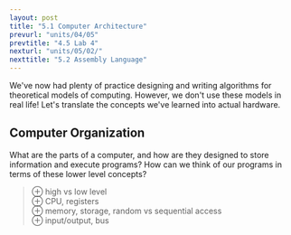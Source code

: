 ```yaml
---
layout: post
title: "5.1 Computer Architecture"
prevurl: "units/04/05"
prevtitle: "4.5 Lab 4"
nexturl: "units/05/02/"
nexttitle: "5.2 Assembly Language"
---
```

We've now had plenty of practice designing and writing algorithms for theoretical models of computing. However, we don't use these models in real life! Let's translate the concepts we've learned into actual hardware.

## Computer Organization
What are the parts of a computer, and how are they designed to store information and execute programs? How can we think of our programs in terms of these lower level concepts?

> ⊕ high vs low level  
> ⊕ CPU, registers  
> ⊕ memory, storage, random vs sequential access  
> ⊕ input/output, bus  